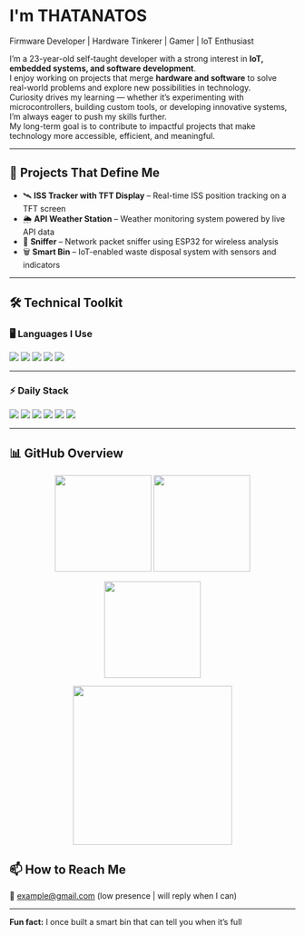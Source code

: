 # I'm THATANATOS  

Firmware Developer |  Hardware Tinkerer |  Gamer |  IoT Enthusiast  


I’m a 23-year-old self-taught developer with a strong interest in **IoT, embedded systems, and software development**.  
I enjoy working on projects that merge **hardware and software** to solve real-world problems and explore new possibilities in technology.  
Curiosity drives my learning — whether it’s experimenting with microcontrollers, building custom tools, or developing innovative systems, I’m always eager to push my skills further.  
My long-term goal is to contribute to impactful projects that make technology more accessible, efficient, and meaningful.  


---

## 🚀 Projects That Define Me  

- 🛰️ **ISS Tracker with TFT Display** – Real-time ISS position tracking on a TFT screen  
- 🌦️ **API Weather Station** – Weather monitoring system powered by live API data  
- 📡 **Sniffer** – Network packet sniffer using ESP32 for wireless analysis  
- 🗑️ **Smart Bin** – IoT-enabled waste disposal system with sensors and indicators 
---

## 🛠️ Technical Toolkit  

### 🖥️ Languages I Use  
<p align="left">
  <img src="https://img.shields.io/badge/Python-3776AB?style=for-the-badge&logo=python&logoColor=white"/>
  <img src="https://img.shields.io/badge/C++-00599C?style=for-the-badge&logo=c%2B%2B&logoColor=white"/>
  <img src="https://img.shields.io/badge/JavaScript-F7DF1E?style=for-the-badge&logo=javascript&logoColor=black"/>
  <img src="https://img.shields.io/badge/HTML5-E34F26?style=for-the-badge&logo=html5&logoColor=white"/>
  <img src="https://img.shields.io/badge/CSS3-1572B6?style=for-the-badge&logo=css3&logoColor=white"/>
</p>

---

### ⚡ Daily Stack  
<p align="left">
  <img src="https://img.shields.io/badge/Git-F05032?style=for-the-badge&logo=git&logoColor=white"/>
  <img src="https://img.shields.io/badge/Arduino-00979D?style=for-the-badge&logo=arduino&logoColor=white"/>
  <img src="https://img.shields.io/badge/ESP32-000000?style=for-the-badge&logo=espressif&logoColor=white"/>
  <img src="https://img.shields.io/badge/Flutter-02569B?style=for-the-badge&logo=flutter&logoColor=white"/>
  <img src="https://img.shields.io/badge/VS%20Code-007ACC?style=for-the-badge&logo=visual-studio-code&logoColor=white"/>
  <img src="https://img.shields.io/badge/Windows-0078D6?style=for-the-badge&logo=windows&logoColor=white"/>
</p>

---

## 📊 GitHub Overview  

<!-- Row 1: Stats + Languages -->
<p align="center">
  <img src="https://github-readme-stats.vercel.app/api?username=THATANATOS&show_icons=true&count_private=true&hide_border=true&theme=tokyonight&bg_color=0D1117&title_color=58A6FF&icon_color=FFB86C&text_color=C9D1D9" height="170" />
  <img src="https://github-readme-stats.vercel.app/api/top-langs/?username=THATANATOS&layout=compact&langs_count=6&hide_border=true&theme=tokyonight&bg_color=0D1117&title_color=58A6FF&text_color=C9D1D9" height="170" />
</p>

<!-- Row 2: Streak -->
<p align="center">
  <img src="https://github-readme-streak-stats.herokuapp.com?user=THATANATOS&theme=tokyonight&hide_border=true&background=0D1117&stroke=58A6FF&ring=FFB86C&fire=FFB86C&currStreakLabel=58A6FF&sideLabels=58A6FF" height="170" />
</p>

<!-- Row 3: Contribution Graph -->
<p align="center">
  <img src="https://github-readme-activity-graph.vercel.app/graph?username=THATANATOS&theme=tokyo-night&hide_border=true&bg_color=0D1117&line=58A6FF&point=FFB86C&area=true&hide_title=true" height="280"/>
</p>




## 📫 How to Reach Me  
📧 example@gmail.com (low presence | will reply when I can)  

---

 **Fun fact:** I once built a smart bin that can tell you when it’s full 
